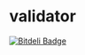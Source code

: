 validator
=========
[![Bitdeli Badge](https://d2weczhvl823v0.cloudfront.net/Enkows/validator/trend.png)](https://bitdeli.com/free "Bitdeli Badge")
